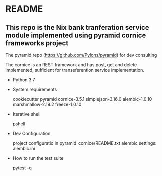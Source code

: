 # README

## This repo is the Nix bank tranferation service module implemented using pyramid cornice frameworks project

The pyramid repo (https://github.com/Pylons/pyramid) for dev consulting

The cornice is an REST framework and has post, get and delete implemented, sufficient for transeferention service implementation.


* Python 3.7

* System requirements

    cookiecutter
    pyramid
    cornice-3.5.1
    simplejson-3.16.0
    alembic-1.0.10
    marshmallow-2.19.2
    freeze-1.0.10

* Iterative shell

    pshell

* Dev Configuration

    project configuratio in pyramid_cornice/README.txt
    alembic settings: alembic.ini

* How to run the test suite

    pytest -q
